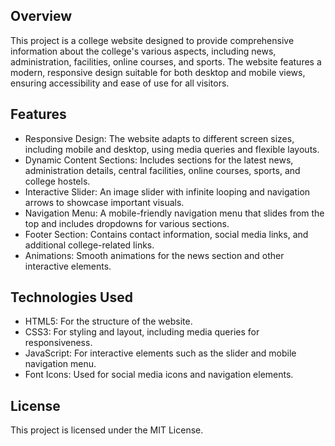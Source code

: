 <h2>Overview</h2>
This project is a college website designed to provide comprehensive information about the college's various aspects, including news, administration, facilities, online courses, and sports. The website features a modern, responsive design suitable for both desktop and mobile views, ensuring accessibility and ease of use for all visitors.

<h2>Features</h2>
<ul>
  <li>Responsive Design: The website adapts to different screen sizes, including mobile and desktop, using media queries and flexible layouts.</li>
  <li>Dynamic Content Sections: Includes sections for the latest news, administration details, central facilities, online courses, sports, and college hostels.</li>
  <li>Interactive Slider: An image slider with infinite looping and navigation arrows to showcase important visuals.</li>
  <li>Navigation Menu: A mobile-friendly navigation menu that slides from the top and includes dropdowns for various sections.</li>
  <li>Footer Section: Contains contact information, social media links, and additional college-related links.</li>
  <li>Animations: Smooth animations for the news section and other interactive elements.</li>
</ul>

<h2>Technologies Used</h2>
<ul>
  <li>HTML5: For the structure of the website.</li>
  <li>CSS3: For styling and layout, including media queries for responsiveness.</li>
  <li>JavaScript: For interactive elements such as the slider and mobile navigation menu.</li>
  <li>Font Icons: Used for social media icons and navigation elements.</li>
</ul>

<h2>License</h2>
This project is licensed under the MIT License.
